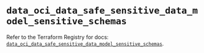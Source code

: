 # `data_oci_data_safe_sensitive_data_model_sensitive_schemas`

Refer to the Terraform Registry for docs: [`data_oci_data_safe_sensitive_data_model_sensitive_schemas`](https://registry.terraform.io/providers/hashicorp/oci/7.19.0/docs/data-sources/data_safe_sensitive_data_model_sensitive_schemas).
